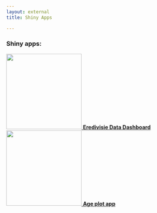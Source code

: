 ```yaml
---
layout: external
title: Shiny Apps

---
```


### Shiny apps:
<a href="http://tussendelinies.nl/data-dashboard">
<img src="https://raw.githubusercontent.com/RobinKoetsier/robinkoetsier.github.io/master/assets/img/shiny/shinyTDL.png"
     style="width:200px">  
<a href="https://shinynew.robinkoetsier.nl/tussendelinies/"><strong>Eredivisie Data Dashboard</strong></a>

<a href="https://3.129.244.197/AppTwo/">
<img src="https://raw.githubusercontent.com/RobinKoetsier/robinkoetsier.github.io/master/assets/img/shiny/shinyAge.png"
     style="width:200px">  
<a href="https://3.129.244.197/AppTwo/"><strong>Age plot app</strong></a>
